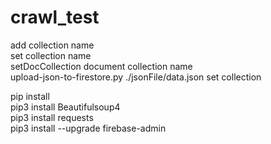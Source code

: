 # crawl_test
add collection name<br>
set collection name<br>
setDocCollection document collection name<br>
upload-json-to-firestore.py ./jsonFile/data.json set collection<br>

pip install<br>
pip3 install Beautifulsoup4<br>
pip3 install requests<br>
pip3 install --upgrade firebase-admin<br> 


